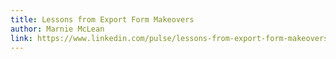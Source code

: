 ```yaml
---
title: Lessons from Export Form Makeovers
author: Marnie McLean
link: https://www.linkedin.com/pulse/lessons-from-export-form-makeovers-/
---
```

